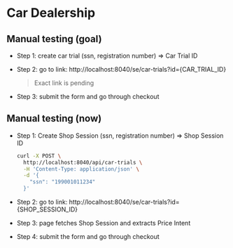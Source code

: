 # Car Dealership

## Manual testing (goal)

- Step 1: create car trial (ssn, registration number) => Car Trial ID

- Step 2: go to link: http://localhost:8040/se/car-trials?id={CAR_TRIAL_ID}

  > Exact link is pending

- Step 3: submit the form and go through checkout

## Manual testing (now)

- Step 1: Create Shop Session (ssn, registration number) => Shop Session ID

  ```bash
  curl -X POST \
    http://localhost:8040/api/car-trials \
    -H 'Content-Type: application/json' \
    -d '{
      "ssn": "199001011234"
    }'
  ```

- Step 2: go to link: http://localhost:8040/se/car-trials?id={SHOP_SESSION_ID}

- Step 3: page fetches Shop Session and extracts Price Intent

- Step 4: submit the form and go through checkout

